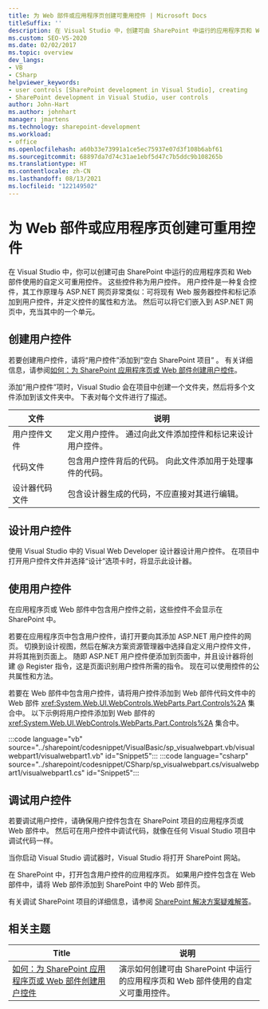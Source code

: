 ```yaml
---
title: 为 Web 部件或应用程序页创建可重用控件 | Microsoft Docs
titleSuffix: ''
description: 在 Visual Studio 中，创建可由 SharePoint 中运行的应用程序页和 Web 部件使用的自定义可重用控件（用户控件）。
ms.custom: SEO-VS-2020
ms.date: 02/02/2017
ms.topic: overview
dev_langs:
- VB
- CSharp
helpviewer_keywords:
- user controls [SharePoint development in Visual Studio], creating
- SharePoint development in Visual Studio, user controls
author: John-Hart
ms.author: johnhart
manager: jmartens
ms.technology: sharepoint-development
ms.workload:
- office
ms.openlocfilehash: a60b33e73991a1ce5ec75937e07d3f108b6abf61
ms.sourcegitcommit: 68897da7d74c31ae1ebf5d47c7b5ddc9b108265b
ms.translationtype: HT
ms.contentlocale: zh-CN
ms.lasthandoff: 08/13/2021
ms.locfileid: "122149502"
---
```

# <a name="create-reusable-controls-for-web-parts-or-application-pages"></a>为 Web 部件或应用程序页创建可重用控件
  在 Visual Studio 中，你可以创建可由 SharePoint 中运行的应用程序页和 Web 部件使用的自定义可重用控件。 这些控件称为用户控件。 用户控件是一种复合控件，其工作原理与 ASP.NET 网页非常类似：可将现有 Web 服务器控件和标记添加到用户控件，并定义控件的属性和方法。 然后可以将它们嵌入到 ASP.NET 网页中，充当其中的一个单元。

## <a name="create-a-user-control"></a>创建用户控件
 若要创建用户控件，请将“用户控件”添加到“空白 SharePoint 项目” 。 有关详细信息，请参阅[如何：为 SharePoint 应用程序页或 Web 部件创建用户控件](../sharepoint/how-to-create-a-user-control-for-a-sharepoint-application-page-or-web-part.md)。

 添加“用户控件”项时，Visual Studio 会在项目中创建一个文件夹，然后将多个文件添加到该文件夹中。 下表对每个文件进行了描述。

|文件|说明|
|----------|-----------------|
|用户控件文件|定义用户控件。 通过向此文件添加控件和标记来设计用户控件。|
|代码文件|包含用户控件背后的代码。 向此文件添加用于处理事件的代码。|
|设计器代码文件|包含设计器生成的代码，不应直接对其进行编辑。|

## <a name="design-the-user-control"></a>设计用户控件
 使用 Visual Studio 中的 Visual Web Developer 设计器设计用户控件。 在项目中打开用户控件文件并选择“设计”选项卡时，将显示此设计器。

## <a name="consume-the-user-control"></a>使用用户控件
 在应用程序页或 Web 部件中包含用户控件之前，这些控件不会显示在 SharePoint 中。

 若要在应用程序页中包含用户控件，请打开要向其添加 ASP.NET 用户控件的网页。 切换到设计视图，然后在解决方案资源管理器中选择自定义用户控件文件，并将其拖到页面上。 随即 ASP.NET 用户控件便添加到页面中，并且设计器将创建 @ Register 指令，这是页面识别用户控件所需的指令。 现在可以使用控件的公共属性和方法。

 若要在 Web 部件中包含用户控件，请将用户控件添加到 Web 部件代码文件中的 Web 部件 <xref:System.Web.UI.WebControls.WebParts.Part.Controls%2A> 集合中。 以下示例将用户控件添加到 Web 部件的 <xref:System.Web.UI.WebControls.WebParts.Part.Controls%2A> 集合中。

 :::code language="vb" source="../sharepoint/codesnippet/VisualBasic/sp_visualwebpart.vb/visualwebpart1/visualwebpart1.vb" id="Snippet5":::
 :::code language="csharp" source="../sharepoint/codesnippet/CSharp/sp_visualwebpart.cs/visualwebpart1/visualwebpart1.cs" id="Snippet5":::

## <a name="debug-a-user-control"></a>调试用户控件
 若要调试用户控件，请确保用户控件包含在 SharePoint 项目的应用程序页或 Web 部件中。 然后可在用户控件中调试代码，就像在任何 Visual Studio 项目中调试代码一样。

 当你启动 Visual Studio 调试器时，Visual Studio 将打开 SharePoint 网站。

 在 SharePoint 中，打开包含用户控件的应用程序页。 如果用户控件包含在 Web 部件中，请将 Web 部件添加到 SharePoint 中的 Web 部件页。

 有关调试 SharePoint 项目的详细信息，请参阅 [SharePoint 解决方案疑难解答](../sharepoint/troubleshooting-sharepoint-solutions.md)。

## <a name="related-topics"></a>相关主题

|Title|说明|
|-----------|-----------------|
|[如何：为 SharePoint 应用程序页或 Web 部件创建用户控件](../sharepoint/how-to-create-a-user-control-for-a-sharepoint-application-page-or-web-part.md)|演示如何创建可由 SharePoint 中运行的应用程序页和 Web 部件使用的自定义可重用控件。|
